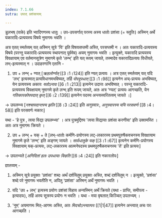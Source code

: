 ```yaml
---
index: 7.1.66
sutra: उपात् प्रशंसायाम्

---
```

डुलभष् (पाके) इति भ्वादिगणस्य धातुः ।  उप-उपसर्गात् परस्य अस्य धातोः प्रशंसा (= स्तुतिः) अस्मिन् अर्थे यकारादि-प्रत्ययस्य विषये नुमागमः भवति । 

अत्र एतत् स्मर्तव्यम् यत् अस्मिन् सूत्रे 'यि' इति विषयसप्तमी अस्ति, परसप्तमी न । अतः यकारादि-प्रत्ययस्य विषये (परन्तु यकारादि-प्रत्ययस्य स्थापनात् पूर्वमेव) अयम् नुमागमः भवति । इत्युक्ते, यकारादि प्रत्ययस्य विवक्षायाम् एव वर्तमानसूत्रेण नुमागमे कृते 'लन्भ्' इति यत् रूपम् जायते, तस्मादेव यकारादिप्रत्ययः विधीयते, लभ्-इत्यस्मात् न । उदाहरणानि एतानि -



1. उप + लन्भ् + ण्यत् [_ऋहलोर्ण्यत्_ [[3।1।124]] इति ण्यत् प्रत्ययः । अत्र एतत् स्मर्तव्यम् यत् यदि 'लभ्' इत्यस्मात् प्रत्यविधानमभविष्यत्, तर्हि _पोरदुपधात्_ [[3।1।98]] इत्यनेन अच्-प्रत्ययः अभविष्यत्, येन प्रत्ययस्य अकारः _यतोऽनावः_ [[6।1।213]] इत्यनेन  उदात्तः अभविष्यत् । परन्तु यकारादि-प्रत्ययस्य विवक्षायाम् नुमागमे कृते लन्भ् इति रूपम् जायते, अतः अत्र 'ण्यत्' प्रत्ययः आगच्छति, येन _गतिकारकोपपदात् कृत्_ [[6।2।139]] इत्यनेन पदस्य अन्त्यस्वरितत्वम् जायते ।]

→ उपलम्भ्य [_नश्चापदान्तस्य झलि_ [[8।3।24]] इति अनुस्वारः, _अनुस्वारस्य ययि परसवर्णः_ [[8।4।58]] इति परसवर्णः मकारः]



यथा - 'हे पुत्र , त्वया विद्या उपलम्भ्या' । अत्र पुत्रमुद्दिश्य 'त्वया विद्यायाः प्रशंसा करणीया' इति उक्तमस्ति । अतः अत्र नुमागमः क्रियते ।

                  

2. उप + लन्भ्  + यक् + ते [लभ्-धातोः कर्मणि-प्रयोगस्य लट्-लकारस्य प्रथमपुरुषैकवचनस्य विवक्षायाम नुमागमे कृते 'लन्भ्' इति अङ्गम् जायते । _सार्वधातुके यक्_ [[3।1।67]] इत्यनेन कर्मणि-प्रयोगस्य विवक्षायाम् यक्-प्रत्ययः, लट्-लकारस्य आत्मनेपदस्य प्रथमपुरुषैकवचनस्य 'ते' इति प्रत्ययः]

→ उपलभ्यते [_अनिदितां हलः उपधायाः क्ङिति_ [[6।4।24]] इति नकारलोपः]



ज्ञातव्यम् - 

1. अस्मिन् सूत्रे प्रयुक्तः 'प्रशंसा' शब्दः अर्थं दर्शयितुम् प्रयुक्तः अस्ति, शब्दं दर्शयितुम् न । इत्युक्ते, 'प्रशंसा' शब्दे परे नुमागमः भवतीति न, अपितु 'प्रशंसा' अस्मिन् अर्थे नुमागमः भवति ।

2. यदि  'उप + लभ्' इत्यस्य प्रयोगः प्रशंसां विहाय अन्यस्मिन् अर्थे क्रियते (यथा - प्राप्ति, समीपत्व - इत्यादयः), तर्हि अस्य सूत्रस्य प्रयोगः न भवति । यथा - मया वृषलात् किञ्चित् उपलभ्यम् । 

3. 'नुम्' अयमागमः मित्-आगमः अस्ति, अतः _मिदचोऽन्त्यात्परः_ [[1|1|47]] इत्यनेन अन्त्यात् अचः परः आगच्छति ।